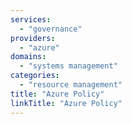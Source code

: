 ```yaml
---
services:
  - "governance"
providers:
  - "azure"
domains:
  - "systems management"
categories:
  - "resource management"
title: "Azure Policy"
linkTitle: "Azure Policy"
---
```

